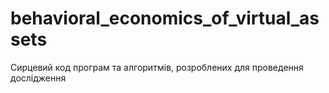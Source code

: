 # behavioral_economics_of_virtual_assets
Сирцевий код програм та алгоритмів, розроблених для проведення дослідження
